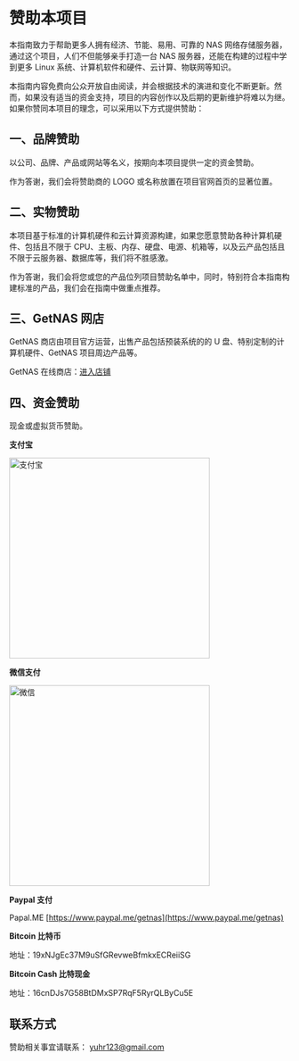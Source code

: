 # 赞助本项目

本指南致力于帮助更多人拥有经济、节能、易用、可靠的 NAS 网络存储服务器，通过这个项目，人们不但能够亲手打造一台 NAS 服务器，还能在构建的过程中学到更多 Linux 系统、计算机软件和硬件、云计算、物联网等知识。

本指南内容免费向公众开放自由阅读，并会根据技术的演进和变化不断更新。然而，如果没有适当的资金支持，项目的内容创作以及后期的更新维护将难以为继。如果你赞同本项目的理念，可以采用以下方式提供赞助：

## 一、品牌赞助

以公司、品牌、产品或网站等名义，按期向本项目提供一定的资金赞助。

作为答谢，我们会将赞助商的 LOGO 或名称放置在项目官网首页的显著位置。

## 二、实物赞助

本项目基于标准的计算机硬件和云计算资源构建，如果您愿意赞助各种计算机硬件、包括且不限于 CPU、主板、内存、硬盘、电源、机箱等，以及云产品包括且不限于云服务器、数据库等，我们将不胜感激。

作为答谢，我们会将您或您的产品位列项目赞助名单中，同时，特别符合本指南构建标准的产品，我们会在指南中做重点推荐。

## 三、GetNAS 网店

GetNAS 商店由项目官方运营，出售产品包括预装系统的的 U 盘、特别定制的计算机硬件、GetNAS 项目周边产品等。

GetNAS 在线商店：[进入店铺](https://weidian.com/?userid=342133488)

## 四、资金赞助

现金或虚拟货币赞助。

**支付宝**

<img src="alipay-code.jpg" alt="支付宝" width="360">

**微信支付**

<img src="wx-code.jpg" alt="微信" width="360">

**Paypal 支付**

Papal.ME [https://www.paypal.me/getnas](https://www.paypal.me/getnas)

**Bitcoin 比特币**

地址：19xNJgEc37M9uSfGRevweBfmkxECReiiSG

**Bitcoin Cash 比特现金**

地址：16cnDJs7G58BtDMxSP7RqF5RyrQLByCu5E

## 联系方式

赞助相关事宜请联系： [yuhr123@gmail.com](mailto:yuhr123@gmail.com)

